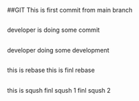 ##GIT
This is first commit from main branch
##
developer is doing some commit
##
developer doing some development
##
this is rebase
this is finl rebase
##
this is sqush
finl sqush 1
finl sqush 2